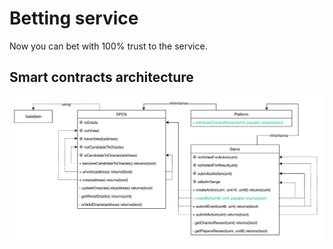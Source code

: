 # Betting service

Now you can bet with 100% trust to the service.

## Smart contracts architecture

![Smart contracts](https://raw.githubusercontent.com/kushkamisha/bottleneck/master/sources/BottleNeck.png)
